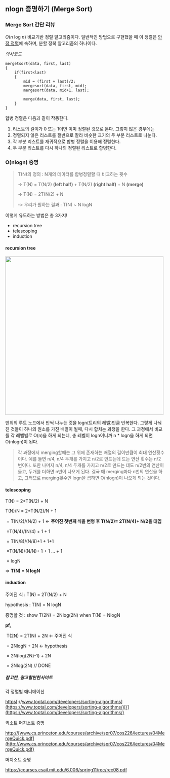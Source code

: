 ## nlogn 증명하기 (Merge Sort)

### Merge Sort 간단 리뷰

 *O*(*n* log *n*) 비교기반 정렬 알고리즘이다. 일반적인 방법으로 구현했을 때 이 정렬은 [안정 정렬](https://ko.wikipedia.org/wiki/%EC%95%88%EC%A0%95_%EC%A0%95%EB%A0%AC)에 속하며, 분할 정복 알고리즘의 하나이다. 

_의사코드_ 

```{.c}
mergetsort(data, first, last)
{
    if(first<last)
    {
        mid = (first + last)/2;
        mergesort(data, first, mid);
        mergesort(data, mid+1, last);
        
        merge(data, first, last);
    }
}
```

합병 정렬은 다음과 같이 작동한다.

1. 리스트의 길이가 0 또는 1이면 이미 정렬된 것으로 본다. 그렇지 않은 경우에는
2. 정렬되지 않은 리스트를 절반으로 잘라 비슷한 크기의 두 부분 리스트로 나눈다.
3. 각 부분 리스트를 재귀적으로 합병 정렬을 이용해 정렬한다.
4. 두 부분 리스트를 다시 하나의 정렬된 리스트로 합병한다.



### O(nlogn) 증명

> T(N)의 정의 : N개의 데이터를 합병정렬할 때 비교하는 횟수
>
> -> T(N) = T(N/2) **(left half)** + T(N/2) **(right half)** + N **(merge)**
>
> -> T(N) = 2T(N/2) + N
>
> -> 우리가 원하는 결과 : T(N) ~ N logN

이렇게 유도하는 방법은 총 3가지!

* recursion tree
* telescoping
* induction



#### recursion tree

<img src="https://qph.ec.quoracdn.net/main-qimg-407420a69a5e2cf7d8432831320a9742" width=500>

맨위의 루트 노드에서 반씩 나누는 것을 logn(트리의 레벨)만큼 반복한다. 그렇게 나눠진 것들이 하나의 원소를 가진 배열이 될때, 다시 합치는 과정을 한다. 그 과정에서 비교를 각 레벨별로 O(n)을 하게 되는데, 총 레벨이 logn이니까 n * logn을 하게 되면 O(nlogn)이 된다.

> 각 과정에서 merging할때는 그 위에 존재하는 배열의 길이만큼이 최대 연산횟수이다. 예를 들면 n/4, n/4 두개를 가지고 n/2로 만드는데 드는 연산 횟수는 n/2번이다. 또한 나머지 n/4, n/4 두개를 가지고 n/2로 만드는 데도 n/2번의 연산이 들고, 두개를 더하면 n번이 나오게 된다. 결국 매 merging마다 n번의 연산을 하고, 그러므로 merging횟수인 logn을 곱하면 O(nlogn)이 나오게 되는 것이다.



#### telescoping

T(N) = 2*T(N/2) + N

T(N)/N 	= 2*T(N/2)/N + 1

​		= T(N/2)/(N/2) + 1   <- **주어진 첫번째 식을 변형 후 T(N/2)= 2T(N/4)+  N/2을 대입**

​		=T(N/4)/(N/4) + 1 + 1

​		= T(N/8)/(N/8)+1 + 1+1

​		=T(N/N)/(N/N)+ 1 + 1 … + 1

​		= logN

=> **T(N) = N logN**



#### induction

주어진 식 : T(N) = 2T(N/2) + N

hypothesis : T(N) = N logN

증명할 것 : show T(2N) = 2Nlog(2N)   when T(N) = NlogN

**pf,**

​	T(2N) = 2T(N) + 2N      <- 주어진 식

​		= 2NlogN + 2N     <- hypothesis

​		= 2N(log(2N)-1) + 2N

​		= 2Nlog(2N)             // DONE



##### 참고한, 참고할만한사이트

각 정렬별 애니메이션 

[https](https://www.toptal.com/developers/sorting-algorithms/)[://www.toptal.com/developers/sorting-algorithms](https://www.toptal.com/developers/sorting-algorithms/)[/](https://www.toptal.com/developers/sorting-algorithms/)

퀵소트 머지소트 증명 

[http](http://www.cs.princeton.edu/courses/archive/spr07/cos226/lectures/04MergeQuick.pdf)[://](http://www.cs.princeton.edu/courses/archive/spr07/cos226/lectures/04MergeQuick.pdf)[www.cs.princeton.edu/courses/archive/spr07/cos226/lectures/04MergeQuick.pdf](http://www.cs.princeton.edu/courses/archive/spr07/cos226/lectures/04MergeQuick.pdf)

머지소트 증명

[https://](https://courses.csail.mit.edu/6.006/spring11/rec/rec08.pdf)[courses.csail.mit.edu/6.006/spring11/rec/rec08.pdf](https://courses.csail.mit.edu/6.006/spring11/rec/rec08.pdf)